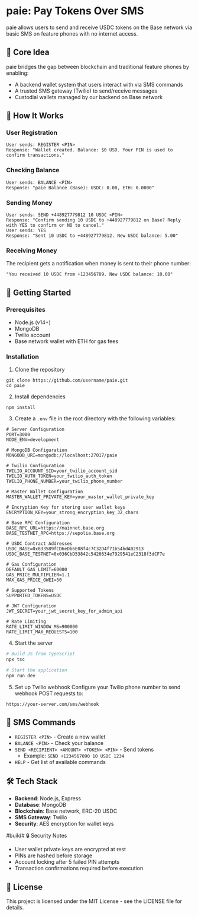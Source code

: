 # paie: Pay Tokens Over SMS

paie allows users to send and receive USDC tokens on the Base network via basic SMS on feature phones with no internet access.

## 🔧 Core Idea

paie bridges the gap between blockchain and traditional feature phones by enabling:

- A backend wallet system that users interact with via SMS commands
- A trusted SMS gateway (Twilio) to send/receive messages
- Custodial wallets managed by our backend on Base network

## 📱 How It Works

### User Registration
```
User sends: REGISTER <PIN>
Response: "Wallet created. Balance: $0 USD. Your PIN is used to confirm transactions."
```

### Checking Balance
```
User sends: BALANCE <PIN>
Response: "paie Balance (Base): USDC: 0.00, ETH: 0.0000"
```

### Sending Money
```
User sends: SEND +448927779812 10 USDC <PIN>
Response: "Confirm sending 10 USDC to +448927779812 on Base? Reply with YES to confirm or NO to cancel."
User sends: YES
Response: "Sent 10 USDC to +448927779812. New USDC balance: 5.00"
```

### Receiving Money
The recipient gets a notification when money is sent to their phone number:
```
"You received 10 USDC from +123456789. New USDC balance: 10.00"
```

## 🚀 Getting Started

### Prerequisites

- Node.js (v14+)
- MongoDB
- Twilio account
- Base network wallet with ETH for gas fees

### Installation

1. Clone the repository
```
git clone https://github.com/username/paie.git
cd paie
```

2. Install dependencies
```
npm install
```

3. Create a `.env` file in the root directory with the following variables:
```
# Server Configuration
PORT=3000
NODE_ENV=development

# MongoDB Configuration
MONGODB_URI=mongodb://localhost:27017/paie

# Twilio Configuration
TWILIO_ACCOUNT_SID=your_twilio_account_sid
TWILIO_AUTH_TOKEN=your_twilio_auth_token
TWILIO_PHONE_NUMBER=your_twilio_phone_number

# Master Wallet Configuration
MASTER_WALLET_PRIVATE_KEY=your_master_wallet_private_key

# Encryption Key for storing user wallet keys
ENCRYPTION_KEY=your_strong_encryption_key_32_chars

# Base RPC Configuration
BASE_RPC_URL=https://mainnet.base.org
BASE_TESTNET_RPC=https://sepolia.base.org

# USDC Contract Addresses
USDC_BASE=0x833589fCD6eDb6E08f4c7C32D4f71b54bdA02913
USDC_BASE_TESTNET=0x036CbD53842c5426634e7929541eC2318f3dCF7e

# Gas Configuration
DEFAULT_GAS_LIMIT=60000
GAS_PRICE_MULTIPLIER=1.1
MAX_GAS_PRICE_GWEI=50

# Supported Tokens
SUPPORTED_TOKENS=USDC

# JWT Configuration
JWT_SECRET=your_jwt_secret_key_for_admin_api

# Rate Limiting
RATE_LIMIT_WINDOW_MS=900000
RATE_LIMIT_MAX_REQUESTS=100
```

4. Start the server

```bash
# Build JS from TypeScript
npx tsc

# Start the application
npm run dev
```

5. Set up Twilio webhook
Configure your Twilio phone number to send webhook POST requests to:
```
https://your-server.com/sms/webhook
```

## 💬 SMS Commands

- `REGISTER <PIN>` - Create a new wallet
- `BALANCE <PIN>` - Check your balance
- `SEND <RECIPIENT> <AMOUNT> <TOKEN> <PIN>` - Send tokens
  - Example: `SEND +1234567890 10 USDC 1234`
- `HELP` - Get list of available commands

## 🛠️ Tech Stack

- **Backend**: Node.js, Express
- **Database**: MongoDB
- **Blockchain**: Base network, ERC-20 USDC
- **SMS Gateway**: Twilio
- **Security**: AES encryption for wallet keys

#build# 🔒 Security Notes

- User wallet private keys are encrypted at rest
- PINs are hashed before storage
- Account locking after 5 failed PIN attempts
- Transaction confirmations required before execution

## 📝 License

This project is licensed under the MIT License - see the LICENSE file for details. 